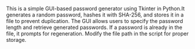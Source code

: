 This is a simple GUI-based password generator using Tkinter in Python.It generates a random password, hashes it with SHA-256, and stores it in a file to prevent duplication. The GUI allows users to specify the password length and retrieve generated passwords. If a password is already in the file, it prompts for regeneration. Modify the file path in the script for proper storage.
